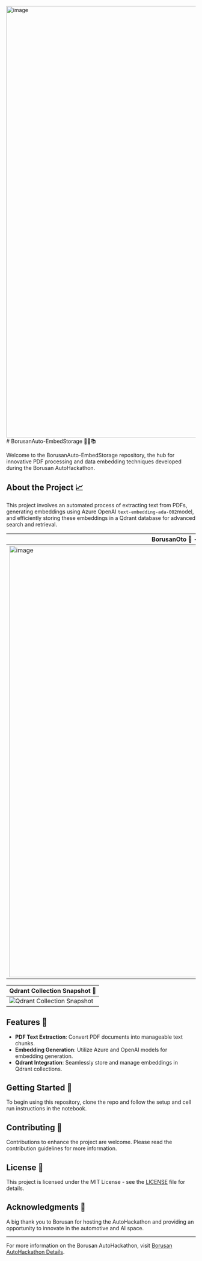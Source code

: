 <img width="1146" alt="image" src="https://github.com/Teknofest-Nane-Limon/automate-embedding-storage/assets/83168207/e1dbb295-5ba8-4822-bb2c-5edb8a8283b1"># BorusanAuto-EmbedStorage 🚗💡📚

Welcome to the BorusanAuto-EmbedStorage repository, the hub for innovative PDF processing and data embedding techniques developed during the Borusan AutoHackathon.

## About the Project 📈
This project involves an automated process of extracting text from PDFs, generating embeddings using Azure OpenAI ``text-embedding-ada-002``model, and efficiently storing these embeddings in a Qdrant database for advanced search and retrieval.

| BorusanOto 🚗 - Embeddings Workflow Diagram 🌟 |
|--------|
| <img width="1146" alt="image" src="https://github.com/Teknofest-Nane-Limon/automate-embedding-storage/assets/83168207/20b729c5-f415-44e8-a188-10ae6b7ae222"> |


| Qdrant Collection Snapshot 📘 |
|--------|
| ![Qdrant Collection Snapshot](https://github.com/Teknofest-Nane-Limon/Borusan.AutoHack-QdrantEmbed/assets/83168207/b5b77ad5-26d0-4ed9-99f3-8babb1fd197a)   |


## Features 🌟
- **PDF Text Extraction**: Convert PDF documents into manageable text chunks.
- **Embedding Generation**: Utilize Azure and OpenAI models for embedding generation.
- **Qdrant Integration**: Seamlessly store and manage embeddings in Qdrant collections.

## Getting Started 🚀
To begin using this repository, clone the repo and follow the setup and cell run instructions in the notebook.

## Contributing 🤝
Contributions to enhance the project are welcome. Please read the contribution guidelines for more information.

## License 📄
This project is licensed under the MIT License - see the [LICENSE](LICENSE) file for details.

## Acknowledgments 🙌
A big thank you to Borusan for hosting the AutoHackathon and providing an opportunity to innovate in the automotive and AI space.

---

For more information on the Borusan AutoHackathon, visit [Borusan AutoHackathon Details](https://coderspace.io/etkinlikler/auto-hack/).
